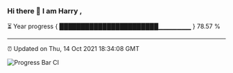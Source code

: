 ### Hi there 👋 I am Harry , 

⏳ Year progress { ███████████████████████▁▁▁▁▁▁▁ } 78.57 %

---

⏰ Updated on Thu, 14 Oct 2021 18:34:08 GMT

![Progress Bar CI](https://github.com/duykhang68/duykhang68/workflows/Progress%20Bar%20CI/badge.svg)
